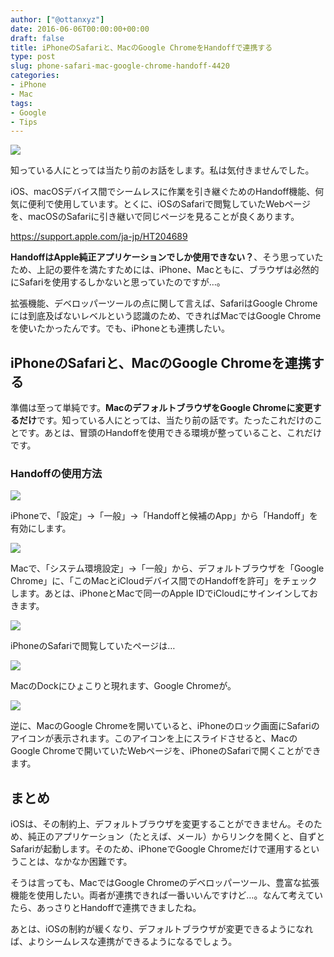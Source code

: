 ```yaml
---
author: ["@ottanxyz"]
date: 2016-06-06T00:00:00+00:00
draft: false
title: iPhoneのSafariと、MacのGoogle ChromeをHandoffで連携する
type: post
slug: phone-safari-mac-google-chrome-handoff-4420
categories:
- iPhone
- Mac
tags:
- Google
- Tips
---
```


![](160606-575579ebbb5b4.jpg)






知っている人にとっては当たり前のお話をします。私は気付きませんでした。





iOS、macOSデバイス間でシームレスに作業を引き継ぐためのHandoff機能、何気に便利で使用しています。とくに、iOSのSafariで閲覧していたWebページを、macOSのSafariに引き継いで同じページを見ることが良くあります。



https://support.apple.com/ja-jp/HT204689



**HandoffはApple純正アプリケーションでしか使用できない？**、そう思っていたため、上記の要件を満たすためには、iPhone、Macともに、ブラウザは必然的にSafariを使用するしかないと思っていたのですが…。





拡張機能、デベロッパーツールの点に関して言えば、SafariはGoogle Chromeには到底及ばないレベルという認識のため、できればMacではGoogle Chromeを使いたかったんです。でも、iPhoneとも連携したい。





## iPhoneのSafariと、MacのGoogle Chromeを連携する





準備は至って単純です。**MacのデフォルトブラウザをGoogle Chromeに変更するだけ**です。知っている人にとっては、当たり前の話です。たったこれだけのことです。あとは、冒頭のHandoffを使用できる環境が整っていること、これだけです。





### Handoffの使用方法





![](160606-575579f21b76b.png)






iPhoneで、「設定」→「一般」→「Handoffと候補のApp」から「Handoff」を有効にします。





![](160606-57557a06cb8db.png)






Macで、「システム環境設定」→「一般」から、デフォルトブラウザを「Google Chrome」に、「このMacとiCloudデバイス間でのHandoffを許可」をチェックします。あとは、iPhoneとMacで同一のApple IDでiCloudにサインインしておきます。





![](160606-575579f84b558.png)






iPhoneのSafariで閲覧していたページは…





![](160606-57557a0e92efb.png)






MacのDockにひょこりと現れます、Google Chromeが。





![](160606-57557a1826918.png)






逆に、MacのGoogle Chromeを開いていると、iPhoneのロック画面にSafariのアイコンが表示されます。このアイコンを上にスライドさせると、MacのGoogle Chromeで開いていたWebページを、iPhoneのSafariで開くことができます。





## まとめ





iOSは、その制約上、デフォルトブラウザを変更することができません。そのため、純正のアプリケーション（たとえば、メール）からリンクを開くと、自ずとSafariが起動します。そのため、iPhoneでGoogle Chromeだけで運用するということは、なかなか困難です。





そうは言っても、MacではGoogle Chromeのデベロッパーツール、豊富な拡張機能を使用したい。両者が連携できれば一番いいんですけど…。なんて考えていたら、あっさりとHandoffで連携できましたね。





あとは、iOSの制約が緩くなり、デフォルトブラウザが変更できるようになれば、よりシームレスな連携ができるようになるでしょう。
